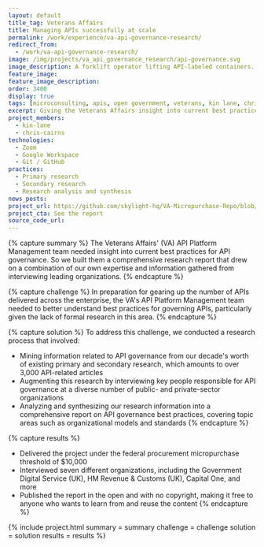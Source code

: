 ```yaml
---
layout: default
title_tag: Veterans Affairs
title: Managing APIs successfully at scale
permalink: /work/experience/va-api-governance-research/
redirect_from:
  - /work/va-api-governance-research/
image: /img/projects/va_api_governance_research/api-governance.svg
image_description: A forklift operator lifting API-labeled containers.
feature_image:
feature_image_description:
order: 3400
display: true
tags: [microconsulting, apis, open government, veterans, kin lane, chris cairns]
excerpt: Giving the Veterans Affairs insight into current best practices for governing APIs across the enterprise.
project_members:
  - kin-lane
  - chris-cairns
technologies:
  - Zoom
  - Google Workspace
  - Git / GitHub
practices:
  - Primary research
  - Secondary research
  - Research analysis and synthesis
news_posts:
project_url: https://github.com/skylight-hq/VA-Micropurchase-Repo/blob/master/2018-06-06_Governance_%20Models_in_Public_and_Private_Sector/Deliverables/Skylight/skylight_api_governance_research_report.md
project_cta: See the report
source_code_url:
---
```


{% capture summary %}
The Veterans Affairs' (VA) API Platform Management team needed insight
into current best practices for API governance. So we built them a
comprehensive research report that drew on a combination of our own
expertise and information gathered from interviewing
leading organizations.
{% endcapture %}

{% capture challenge %}
In preparation for gearing up the number of APIs delivered across the
enterprise, the VA's API Platform Management team needed to better
understand best practices for governing APIs, particularly given the
lack of formal research in this area.
{% endcapture %}

{% capture solution %}
To address this challenge, we conducted a research process that involved:

- Mining information related to API governance from our decade's worth of
existing primary and secondary research, which amounts to over 3,000
API-related articles
- Augmenting this research by interviewing key people responsible for
API governance at a diverse number of public- and private-sector organizations
- Analyzing and synthesizing our research information into a comprehensive
report on API governance best practices, covering topic areas such as
organizational models and standards
{% endcapture %}

{% capture results %}
- Delivered the project under the federal procurement micropurchase threshold of $10,000
- Interviewed seven different organizations, including the Government Digital
Service (UK), HM Revenue & Customs (UK), Capital One, and more
- Published the report in the open and with no copyright, making it free to anyone
who wants to learn from and reuse the content
{% endcapture %}

{% include project.html
  summary = summary
  challenge = challenge
  solution = solution
  results = results
%}
